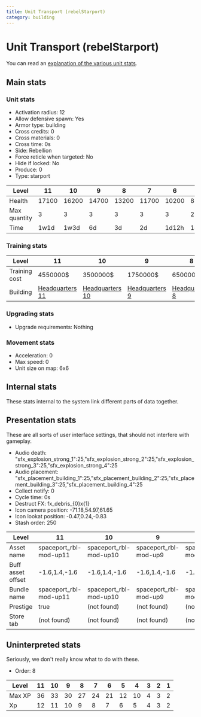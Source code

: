 ```yaml
---
title: Unit Transport (rebelStarport)
category: building
---
```


# Unit Transport (rebelStarport)

You can read an [explanation  of the various unit stats](unitexplained.md).

## Main stats

### Unit stats

  * Activation radius: 12
  * Allow defensive spawn: Yes
  * Armor type: building
  * Cross credits: 0
  * Cross materials: 0
  * Cross time: 0s
  * Side: Rebellion
  * Force reticle when targeted: No
  * Hide if locked: No
  * Produce: 0
  * Type: starport

|Level       |11   |10   |9    |8    |7    |6    |5   |4   |3   |2   |1    |
|------------|-----|-----|-----|-----|-----|-----|----|----|----|----|-----|
|Health      |17100|16200|14700|13200|11700|10200|8700|7200|5400|4500|3000 |
|Max quantity|3    |3    |3    |3    |3    |3    |2   |2   |1   |1   |1    |
|Time        |1w1d |1w3d |6d   |3d   |2d   |1d12h|1d  |12h |2h  |15m |1m30s|


### Training stats

|Level        |11                             |10                             |9                             |8                             |7                             |6                             |5                             |4                             |3                             |2                             |1                             |
|-------------|-------------------------------|-------------------------------|------------------------------|------------------------------|------------------------------|------------------------------|------------------------------|------------------------------|------------------------------|------------------------------|------------------------------|
|Training cost|4550000$                       |3500000$                       |1750000$                      |650000$                       |325000$                       |225000$                       |65000$                        |25000$                        |8000$                         |2000$                         |1000$                         |
|Building     |[Headquarters 11](rebelHQ.html)|[Headquarters 10](rebelHQ.html)|[Headquarters 9](rebelHQ.html)|[Headquarters 8](rebelHQ.html)|[Headquarters 7](rebelHQ.html)|[Headquarters 6](rebelHQ.html)|[Headquarters 5](rebelHQ.html)|[Headquarters 4](rebelHQ.html)|[Headquarters 3](rebelHQ.html)|[Headquarters 2](rebelHQ.html)|[Headquarters 2](rebelHQ.html)|


### Upgrading stats

  * Upgrade requirements: Nothing

### Movement stats

  * Acceleration: 0
  * Max speed: 0
  * Unit size on map: 6x6

## Internal stats

These stats internal to the system link different parts of data together.


## Presentation stats

These are all sorts of user interface settings, that should not interfere with gameplay.

  * Audio death: "sfx_explosion_strong_1":25,"sfx_explosion_strong_2":25,"sfx_explosion_strong_3":25,"sfx_explosion_strong_4":25
  * Audio placement: "sfx_placement_building_1":25,"sfx_placement_building_2":25,"sfx_placement_building_3":25,"sfx_placement_building_4":25
  * Collect notify: 0
  * Cycle time: 0s
  * Destruct FX: fx_debris_{0}x{1}
  * Icon camera position: -71.18,54.97,61.65
  * Icon lookat position: -0.47,0.24,-0.83
  * Stash order: 250

|Level            |11                    |10                    |9                    |8                    |7                    |4-6                  |2-3                  |1                    |
|-----------------|----------------------|----------------------|---------------------|---------------------|---------------------|---------------------|---------------------|---------------------|
|Asset name       |spaceport_rbl-mod-up11|spaceport_rbl-mod-up10|spaceport_rbl-mod-up9|spaceport_rbl-mod-up8|spaceport_rbl-mod-up7|spaceport_rbl-mod-up4|spaceport_rbl-mod-up1|spaceport_rbl-mod-up1|
|Buff asset offset|-1.6,1.4,-1.6         |-1.6,1.4,-1.6         |-1.6,1.4,-1.6        |-1.6,1.4,-1.6        |-1.6,1.4,-1.6        |-1.4,1.2,-1.4        |-1.4,1.2,-1.4        |-1.4,1.2,-1.4        |
|Bundle name      |spaceport_rbl-mod-up11|spaceport_rbl-mod-up10|spaceport_rbl-mod-up9|spaceport_rbl-mod-up8|spaceport_rbl-mod-up7|spaceport_rbl-mod-up4|spaceport_rbl-mod-up1|spaceport_rbl-mod-up1|
|Prestige         |true                  |(not found)           |(not found)          |(not found)          |(not found)          |(not found)          |(not found)          |(not found)          |
|Store tab        |(not found)           |(not found)           |(not found)          |(not found)          |(not found)          |(not found)          |(not found)          |army                 |


## Uninterpreted stats

Seriously, we don't really know what to do with these.

  * Order: 8

|Level |11|10|9 |8 |7 |6 |5 |4 |3|2|1|
|------|--|--|--|--|--|--|--|--|-|-|-|
|Max XP|36|33|30|27|24|21|12|10|4|3|2|
|Xp    |12|11|10|9 |8 |7 |6 |5 |4|3|2|


